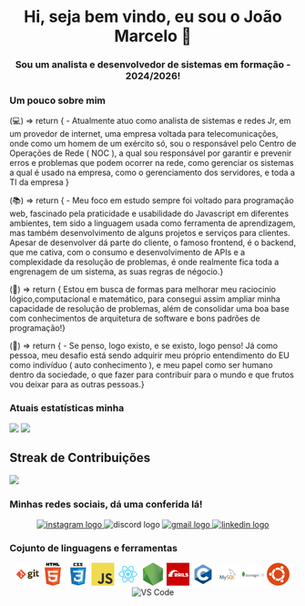 <h1 align="center">Hi, seja bem vindo, eu sou o João Marcelo 👋</h1>


<h3 align="center">Sou um analista e desenvolvedor de sistemas em formação - 2024/2026!</h3>

### Um pouco sobre mim 

<p align="left"> (💻) => return { - Atualmente atuo como analista de sistemas e redes Jr, em um provedor de internet, uma empresa voltada para telecomunicações, onde como um homem de um exército só, sou o responsável pelo Centro de Operações de Rede ( NOC ), a qual sou responsável por garantir e prevenir erros e problemas que podem ocorrer na rede, como gerenciar os sistemas a qual é usado na empresa, como o gerenciamento dos servidores, e toda a TI da empresa }</p>


<p align="left"> (📚) => return { - Meu foco em estudo sempre foi voltado para programação web, fascinado pela praticidade e usabilidade do Javascript em diferentes ambientes, tem sido a linguagem usada como ferramenta de aprendizagem, mas também desenvolvimento de alguns projetos e serviços para clientes. Apesar de desenvolver dá parte do cliente, o famoso frontend, é o backend, que me cativa, com o consumo e desenvolvimento de APIs e a complexidade da resolução de problemas, é onde realmente fica toda a engrenagem de um sistema, as suas regras de négocio.}</p>


<p align="left"> (🤔) => return { Estou em busca de formas para melhorar meu raciocinio lógico,computacional  e matemático, para consegui assim ampliar minha capacidade de resolução de problemas, além de consolidar uma boa base com conhecimentos de arquitetura de software e bons padrões de programação!}</p>


<p align="left"> (💬) => return { - Se penso, logo existo, e se existo, logo penso!
Já como pessoa, meu desafio está sendo adquirir meu próprio entendimento do EU como indivíduo ( auto conhecimento ), e meu papel como ser humano dentro da sociedade, o que fazer para contribuir para o mundo e que frutos vou deixar para as outras pessoas.}</p>

### Atuais estatísticas minha

<img height="180em" src="https://github-readme-stats.vercel.app/api?username=marcelodeus98&show_icons=true&theme=merko&hide=issues,contribs&include_all_commits=true&count_private=true"/>
<img height="180em" src="https://github-readme-stats.vercel.app/api/top-langs/?username=marcelodeus98&layout=compact&langs_count=8&theme=merko&hide=html,css"/>

## Streak de Contribuições

<img height="180em" src="https://github-readme-streak-stats.herokuapp.com/?user=marcelodeus98&theme=merko"/>

### Minhas redes sociais, dá uma conferida lá!

<div align="center">
  <a href="https://www.instagram.com/jmarcelo_deus/" target="_blank">
    <img src="https://img.shields.io/static/v1?message=Instagram&logo=instagram&label=&color=E4405F&logoColor=white&labelColor=&style=for-the-badge" height="35" alt="instagram logo"  />
  </a>
  <img src="https://img.shields.io/static/v1?message=Discord&logo=discord&label=&color=7289DA&logoColor=white&labelColor=&style=for-the-badge" height="35" alt="discord logo"  />
  <a href="marcelodeus98@gmail.com" target="_blank">
    <img src="https://img.shields.io/static/v1?message=Gmail&logo=gmail&label=&color=D14836&logoColor=white&labelColor=&style=for-the-badge" height="35" alt="gmail logo"  />
  </a>
  <a href="https://www.linkedin.com/in/jmarcelodeus/" target="_blank">
    <img src="https://img.shields.io/static/v1?message=LinkedIn&logo=linkedin&label=&color=0077B5&logoColor=white&labelColor=&style=for-the-badge" height="35" alt="linkedin logo"  />
  </a>
</div>

### Cojunto de linguagens e ferramentas

<div align="center">
  <img title="Git" alt="Git" width="40px" src="https://raw.githubusercontent.com/github/explore/master/topics/git/git.png" />
  <img title="Html" alt="Html" width="40px" src="https://raw.githubusercontent.com/github/explore/master/topics/html/html.png" />
  <img title="CSS" alt="CSS" width="40px" src="https://raw.githubusercontent.com/github/explore/master/topics/css/css.png" />
  <img alt="JS" title="JavaScript" width="40px" src="https://raw.githubusercontent.com/github/explore/master/topics/javascript/javascript.png">
  <img title="React" alt="React" width="40px" src="https://raw.githubusercontent.com/github/explore/master/topics/react/react.png" />
  <img title="Node" alt="Node" width="40px" src="https://raw.githubusercontent.com/github/explore/master/topics/nodejs/nodejs.png" />
  <img alt="Ruby on Rails" title="Rails" width="40px" src="https://raw.githubusercontent.com/github/explore/master/topics/rails/rails.png">
  <img title="C" alt="C" width="40px" src="https://raw.githubusercontent.com/github/explore/master/topics/c/c.png">
  <img title="mysql" alt="mysql" width="40px" src="https://raw.githubusercontent.com/github/explore/master/topics/mysql/mysql.png">
  <img title="mongodb" alt="C" width="40px" src="https://raw.githubusercontent.com/github/explore/master/topics/mongodb/mongodb.png">
  <img title="Ubuntu" alt="Ubuntu" width="40px" src="https://raw.githubusercontent.com/github/explore/master/topics/ubuntu/ubuntu.png">
  <img title="VS Code" alt="VS Code" width="40px" src="https://img.icons8.com/fluent/48/000000/visual-studio-code-2019.png">
</div>

